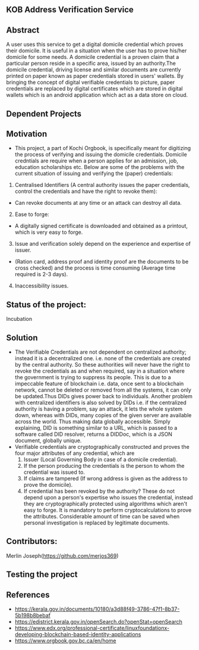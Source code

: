 ## KOB Address Verification Service

## Abstract

 A user uses this service to get a digital domicile credential which proves
their domicile. It is useful in a situation when the user has to prove his/her domicile for
some needs. A domicile credential is a proven claim that a particular person reside in a specific area, issued by an authority.The domicile credential, driving license and similar documents are currently printed on paper known as paper credentials stored in users' wallets. By bringing the concept of digital verifiable credentials to picture, paper credentials are replaced by digital certificates which are stored in digital wallets which is an android application which act as a data store on cloud.

## Dependent Projects

## Motivation

- This project, a part of Kochi Orgbook, is specifically meant for digitizing the process of verifying and issuing the domicile credentials. Domicile credntials are require when a person applies for an admission, job, education scholarships etc.
Below are some of the problems with the current situation of issuing and verifying the (paper) credentials:

1. Centralised Identifiers (A central authority issues the paper credentials, control the credentials and have the right to revoke them): 
- Can revoke documents at any time or an attack can destroy all data.
2. Ease to forge: 
- A digitally signed certificate is downloaded and obtained as a printout, which is very easy to forge.
3. Issue and verification solely depend on the experience and expertise of issuer.
- (Ration card, address proof and identity proof are the documents to be cross checked) and the process is time consuming (Average time required is 2-3 days).
4. Inaccessibility issues.

## Status of the project:

Incubation

## Solution

- The Verifiable Credentials are not dependent on centralized authority; instead it is a decentralized one. i.e. none of the credentials are created by the central authority. 
So these authorities will never have the right to revoke the credentials as and when required, say in a situation where the government is trying to suppress its people. This is due to a impeccable feature of blockchain i.e. data, once sent to a blockchain network, cannot be deleted or removed from all the systems, it can only be updated.Thus DIDs gives power back to individuals. Another problem with centralized identifiers is also solved by DIDs i.e. if the centralized authority is having a problem, say an attack, it lets the whole system down, whereas with DIDs, many copies of the given server are available across the world. Thus making data globally accessible.
Simply explaining, DID is something similar to a URL, which is passed to a software called DID resolver, returns a DIDDoc, which is a JSON document, globally unique.
- Verifiable credentials are cryptographically constructed and proves the four major attributes of any credential, which are
  1. Issuer (Local Governing Body in case of a domicile credential).
  2. If the person producing the credentials is the person to whom the credential was issued to.
  3. If claims are tampered (If wrong address is given as the address to prove the domicile).
  4. If credential has been revoked by the authority?
  These do not depend upon a person's expertise who issues the credential, instead they are cryptographically protected using algorithms which aren't easy to forge. It is 
  mandatory to perform cryptocalculations to prove the attributes. Considerable amount of time can be saved when personal investigation is replaced by legitimate documents.
 
## Contributors:

Merlin Joseph(https://github.com/merjos369)

## Testing the project

## References

- https://kerala.gov.in/documents/10180/a3d88f49-3786-47f1-8b37-5b198b8bebaf
- https://edistrict.kerala.gov.in/openSearch.do?openStat=openSearch
- https://www.edx.org/professional-certificate/linuxfoundationx-developing-blockchain-based-identity-applications
- https://www.orgbook.gov.bc.ca/en/home 
